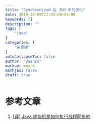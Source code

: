 ```yaml
---
title: "Synchronized 在 JVM 中的优化"
date: 2019-12-09T21:03:09+08:00
keywords: []
description: ""
tags: [
    "java"
]
categories: [
    "杂货铺"
]
autoCollapseToc: false
author: "yuanzx"
markup: mmark
mathjax: false
draft: true
---
```




# 参考文章

1. [[译] Java 虚拟机是如何执行线程同步的](http://www.hollischuang.com/archives/1876)
